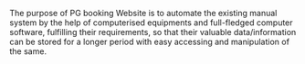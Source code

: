 
The purpose of PG booking Website is to automate the existing manual system by the help of computerised
equipments and full-fledged computer software, fulfilling their requirements, so that their valuable
data/information can be stored for a longer period with easy accessing and manipulation of the same.
